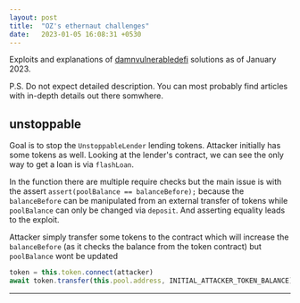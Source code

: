 ```yaml
---
layout: post
title:  "OZ's ethernaut challenges"
date:   2023-01-05 16:08:31 +0530
---
```


Exploits and explanations of [damnvulnerabledefi](https://www.damnvulnerabledefi.xyz/) solutions as of January 2023.

P.S. Do not expect detailed description. You can most probably find articles with in-depth details out there somwhere.


## unstoppable

Goal is to stop the `UnstoppableLender` lending tokens. Attacker initially has some tokens as well. Looking at the lender's contract, we can see the only way to get a loan is via `flashLoan`. 

In the function there are multiple require checks but the main issue is with the assert `assert(poolBalance == balanceBefore);` because the `balanceBefore` can be manipulated from an external transfer of tokens while `poolBalance` can only be changed via `deposit`. And asserting equality leads to the exploit.

Attacker simply transfer some tokens to the contract which will increase the `balanceBefore` (as it checks the balance from the token contract) but `poolBalance` wont be updated

```javascript
token = this.token.connect(attacker)
await token.transfer(this.pool.address, INITIAL_ATTACKER_TOKEN_BALANCE);
```

---